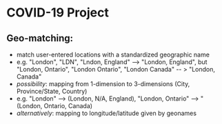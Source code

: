 # COVID-19 Project

## Geo-matching:
- match user-entered locations with a standardized geographic name
- e.g. "London", "LDN", "Lndon, England" --> "London, England", but "London, Ontario", "London Ontario", "London Canada" -- > "London, Canada"
- *possibility*: mapping from 1-dimension to 3-dimensions (City, Province/State, Country)
- e.g. "London" --> (London, N/A, England), "London, Ontario" --> "(London, Ontario, Canada)
- *alternatively*: mapping to longitude/latitude given by geonames
